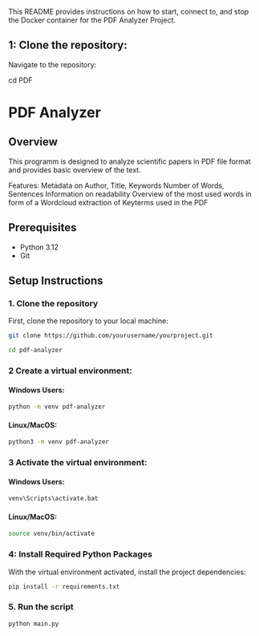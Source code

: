 

This README provides instructions on how to start, connect to, and stop the Docker container for the PDF Analyzer Project.

## 1: Clone the repository:


Navigate to the repository:

cd PDF


# PDF Analyzer

## Overview
This programm is designed to analyze scientific papers in PDF file format and provides
basic overview of the text.

Features:
Metadata on Author, Title, Keywords
Number of Words, Sentences
Information on readability
Overview of the most used words in form of a Wordcloud
extraction of Keyterms used in the PDF

## Prerequisites
- Python 3.12
- Git

## Setup Instructions

### 1. Clone the repository
First, clone the repository to your local machine:

```bash
git clone https://github.com/yourusername/yourproject.git
```
```bash
cd pdf-analyzer
```


### 2 Create a virtual environment:

#### Windows Users:
```bash
python -m venv pdf-analyzer
```
#### Linux/MacOS:
```bash
python3 -m venv pdf-analyzer
```

### 3 Activate the virtual environment:
#### Windows Users:

```bash
venv\Scripts\activate.bat
```
#### Linux/MacOS:

```bash
source venv/bin/activate
```

### 4: Install Required Python Packages
With the virtual environment activated, install the project dependencies:
```bash
pip install -r requirements.txt
```

### 5. Run the script

```bash
python main.py
```

